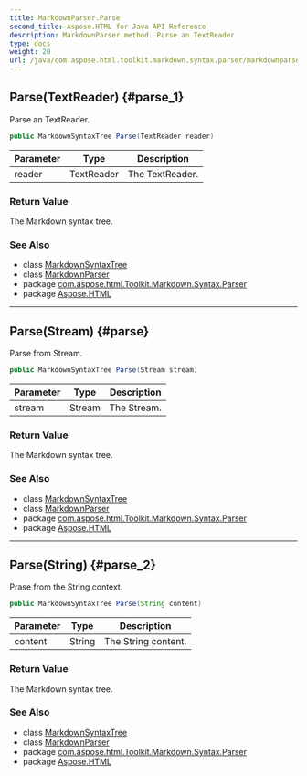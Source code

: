 ```yaml
---
title: MarkdownParser.Parse
second_title: Aspose.HTML for Java API Reference
description: MarkdownParser method. Parse an TextReader
type: docs
weight: 20
url: /java/com.aspose.html.toolkit.markdown.syntax.parser/markdownparser/parse/
---
```

## Parse(TextReader) {#parse_1}

Parse an TextReader.

```java
public MarkdownSyntaxTree Parse(TextReader reader)
```

| Parameter | Type | Description |
| --- | --- | --- |
| reader | TextReader | The TextReader. |

### Return Value

The Markdown syntax tree.

### See Also

* class [MarkdownSyntaxTree](../../../com.aspose.html.toolkit.markdown.syntax/markdownsyntaxtree/)
* class [MarkdownParser](../)
* package [com.aspose.html.Toolkit.Markdown.Syntax.Parser](../../markdownparser/)
* package [Aspose.HTML](../../../)

---

## Parse(Stream) {#parse}

Parse from Stream.

```java
public MarkdownSyntaxTree Parse(Stream stream)
```

| Parameter | Type | Description |
| --- | --- | --- |
| stream | Stream | The Stream. |

### Return Value

The Markdown syntax tree.

### See Also

* class [MarkdownSyntaxTree](../../../com.aspose.html.toolkit.markdown.syntax/markdownsyntaxtree/)
* class [MarkdownParser](../)
* package [com.aspose.html.Toolkit.Markdown.Syntax.Parser](../../markdownparser/)
* package [Aspose.HTML](../../../)

---

## Parse(String) {#parse_2}

Prase from the String context.

```java
public MarkdownSyntaxTree Parse(String content)
```

| Parameter | Type | Description |
| --- | --- | --- |
| content | String | The String content. |

### Return Value

The Markdown syntax tree.

### See Also

* class [MarkdownSyntaxTree](../../../com.aspose.html.toolkit.markdown.syntax/markdownsyntaxtree/)
* class [MarkdownParser](../)
* package [com.aspose.html.Toolkit.Markdown.Syntax.Parser](../../markdownparser/)
* package [Aspose.HTML](../../../)
